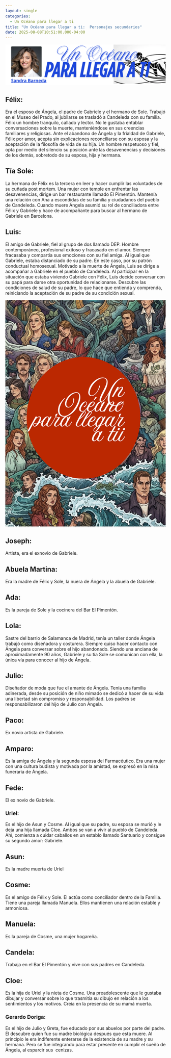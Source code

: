 ```yaml
---
layout: single
categories:
  - Un Océano para llegar a ti
title: "Un Océano para llegar a ti:  Personajes secundarios"
date: 2025-08-08T10:51:00.000-04:00
---
```

![](/assets/img/banner-un-oceano-para-llegar-a-ti.png)

## Félix:

Era el esposo de Ángela, el padre de Gabriele y el hermano de Sole.
Trabajó en el Museo del Prado, al jubilarse se trasladó a Candeleda con su familia. Félix un hombre tranquilo, callado y lector. No le gustaba entablar conversaciones sobre la muerte, manteniéndose en sus creencias familiares y religiosas. Ante el abandono de Ángela y la frialdad de Gabriele, Félix por amor, acepta sin explicaciones reconciliarse con su esposa y la aceptación de la filosofía de vida de su hija. Un hombre respetuoso y fiel, opta por medio del silencio su posición ante las desavenencias y decisiones de los demás, sobretodo de su esposa, hija y hermana. 

## Tía Sole:

La hermana de Félix es la tercera en leer y hacer cumplir las voluntades de su cuñada post mortem. Una mujer con temple en enfrentar las desavenencias, dirige un bar restaurante llamado El Pimentón. Mantenía una relación con Ana a escondidas de su familia y ciudadanos del pueblo de Candeleda. Cuando muere Ángela asumió su rol de conciliadora entre Félix y Gabriele y hace de  acompañante para buscar al hermano de Gabriele en Barcelona.

## Luis:

El amigo de Gabriele, fiel al grupo de dos llamado DEP. Hombre contemporáneo, profesional exitoso y fracasado en el amor. Siempre fracasaba y compartía sus emociones con su fiel amiga. Al igual que Gabriele, estaba distanciado de su padre.  En este caso,  por su patrón conductual homosexual. Motivado a la muerte de Ángela, Luis se dirige a acompañar a Gabriele en el pueblo de Candeleda. Al participar en la situación que estaba viviendo Gabriele con Félix, Luis decide conversar con su papá para darse otra oportunidad de relacionarse. Descubre las condiciones de salud de su padre, lo que hace que entienda y comprenda, reiniciando la aceptación de su padre de su condición sexual.

![](/assets/img/personajes-secundarios.png)

## Joseph:

Artista, era el exnovio de Gabriele.

## Abuela Martina:

Era la madre de Félix y Sole, la nuera de Ángela y la abuela de Gabriele. 

## Ada:

Es la pareja de Sole y la cocinera del Bar El Pimentón.

## Lola:

Sastre del barrio de Salamanca de Madrid,  tenía un taller donde Ángela trabajó como diseñadora y costurera. Siempre quiso hacer contacto con Ángela para conversar sobre el hijo abandonado. Siendo una anciana de aproximadamente 90 años, Gabriele y su tía Sole se comunican con ella, la única vía para conocer al hijo de Ángela.

## Julio:

Diseñador de moda que fue el amante de Ángela. Tenía una familia adinerada, desde su posición de niño mimado se dedicó a hacer de su vida una libertad sin compromiso y responsabilidad. Los padres se responsabilizaron del hijo de Julio con Ángela.

## Paco:

Ex novio artista de Gabriele. 

## Amparo:

Es la amiga de Ángela y la segunda esposa del Farmacéutico. Era una mujer con una cultura budista y motivada por la amistad, se expresó en la misa funeraria de Ángela. 

## Fede:

El ex novio de Gabriele.

### **Uriel:** 

Es el hijo de Asun y Cosme. Al igual que su padre, su esposa se murió y le deja una hija llamada Cloe. Ambos se van a vivir al pueblo  de Candeleda. Ahí, comienza a cuidar caballos en un establo llamado Santuario y consigue su segundo amor: Gabriele.

## Asun:

Es la madre muerta de Uriel 

## Cosme:

Es el amigo de Félix y Sole. El actúa como conciliador dentro de la Familia. Tiene una pareja llamada Manuela. Ellos mantienen una relación estable y armoniosa.

## Manuela:

Es la pareja de Cosme, una mujer hogareña.

## Candela:

Trabaja en el Bar El Pimentón y vive con sus padres en Candeleda.

## Cloe:

Es la hija de Uriel y la nieta de Cosme. Una preadolescente que le gustaba dibujar y conversar sobre lo que trasmitía su dibujo en relación a los sentimientos y los motivos. Creía en la presencia de su mamá muerta.





### Gerardo Doriga: 

Es el hijo de Julio y Greta, fue educado por sus abuelos por parte del padre. Él descubre quien fue su madre
biológica después que esta muere. Al principio le era indiferente enterarse de la existencia de su madre y su hermana. Pero se fue integrando para estar presente en cumplir el sueño de Ángela, al esparcir sus  cenizas.
